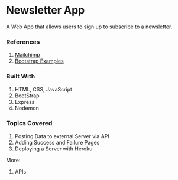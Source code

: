 # Newsletter App

A Web App that allows users to sign up to subscribe to a newsletter.

### References

1. [Mailchimp](https://mailchimp.com/)
2. [Bootstrap Examples](https://getbootstrap.com/docs/4.0/examples/)


### Built With

1. HTML, CSS, JavaScript
2. BootStrap
3. Express
4. Nodemon

### Topics Covered

1. Posting Data to external Server via API
2. Adding Success and Failure Pages
3. Deploying a Server with Heroku


More:

1. APIs